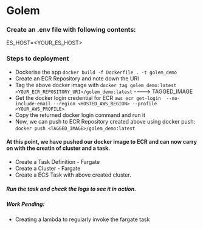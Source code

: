 # Golem

### Create an .env file with following contents:
ES_HOST=<YOUR_ES_HOST>

### Steps to deployment

- Dockerise the app
`docker build -f Dockerfile . -t golem_demo`
- Create an ECR Repository and note down the URI
- Tag the above docker image with
`docker tag golem_demo:latest <YOUR_ECR_REPOSITORY_URI>/golem_demo:latest`      ---->   TAGGED_IMAGE
- Get the docker login credential for ECR
`aws ecr get-login  --no-include-email --region <HOSTED_AWS_REGION> --profile <YOUR_AWS_PROFILE>`
- Copy the returned docker login command and run it
- Now, we can push to ECR Repository created above using docker push:
`docker push <TAGGED_IMAGE>/golem_demo:latest`


#### At this point, we have pushed our docker image to ECR and can now carry on with the creatin of cluster and a task.

- Create a Task Definition - Fargate
- Create a Cluster - Fargate
- Create a ECS Task with above created cluster.

##### Run the task and check the logs to see it in action.

##### Work Pending:
- Creating a lambda to regularly invoke the fargate task

